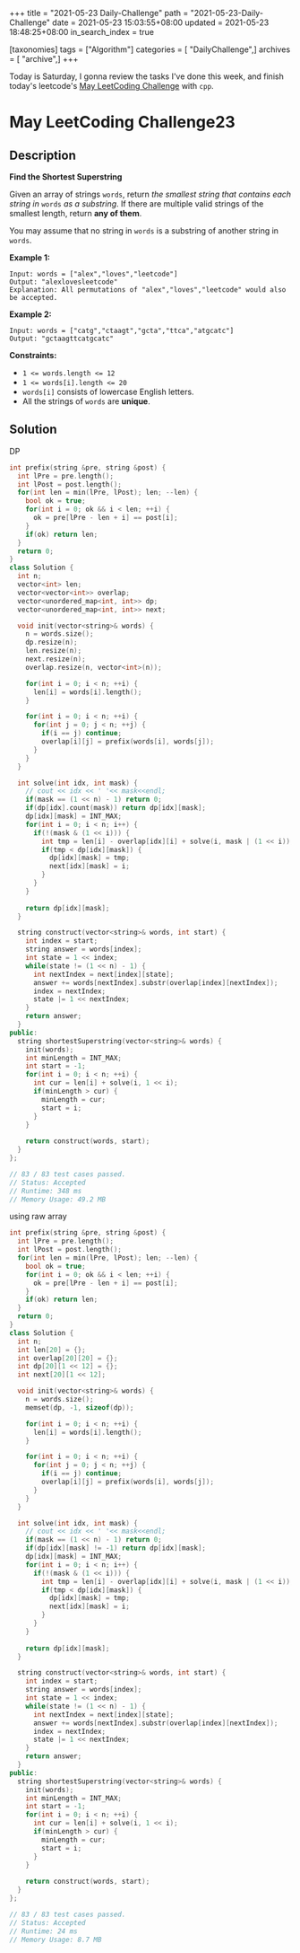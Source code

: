 +++
title = "2021-05-23 Daily-Challenge"
path = "2021-05-23-Daily-Challenge"
date = 2021-05-23 15:03:55+08:00
updated = 2021-05-23 18:48:25+08:00
in_search_index = true

[taxonomies]
tags = ["Algorithm"]
categories = [ "DailyChallenge",]
archives = [ "archive",]
+++

Today is Saturday, I gonna review the tasks I've done this week, and finish today's leetcode's [May LeetCoding Challenge](https://leetcode.com/explore/challenge/card/may-leetcoding-challenge-2021/601/week-4-may-22nd-may-28th/3752/) with `cpp`.

<!-- more -->

# May LeetCoding Challenge23

## Description

**Find the Shortest Superstring**

Given an array of strings `words`, return *the smallest string that contains each string in* `words` *as a substring*. If there are multiple valid strings of the smallest length, return **any of them**.

You may assume that no string in `words` is a substring of another string in `words`.

 

**Example 1:**

```
Input: words = ["alex","loves","leetcode"]
Output: "alexlovesleetcode"
Explanation: All permutations of "alex","loves","leetcode" would also be accepted.
```

**Example 2:**

```
Input: words = ["catg","ctaagt","gcta","ttca","atgcatc"]
Output: "gctaagttcatgcatc"
```

 

**Constraints:**

- `1 <= words.length <= 12`
- `1 <= words[i].length <= 20`
- `words[i]` consists of lowercase English letters.
- All the strings of `words` are **unique**.

## Solution

DP

``` cpp
int prefix(string &pre, string &post) {
  int lPre = pre.length();
  int lPost = post.length();
  for(int len = min(lPre, lPost); len; --len) {
    bool ok = true;
    for(int i = 0; ok && i < len; ++i) {
      ok = pre[lPre - len + i] == post[i];
    }
    if(ok) return len;
  }
  return 0;
}
class Solution {
  int n;
  vector<int> len;
  vector<vector<int>> overlap;
  vector<unordered_map<int, int>> dp;
  vector<unordered_map<int, int>> next;

  void init(vector<string>& words) {
    n = words.size();
    dp.resize(n);
    len.resize(n);
    next.resize(n);
    overlap.resize(n, vector<int>(n));

    for(int i = 0; i < n; ++i) {
      len[i] = words[i].length();
    }

    for(int i = 0; i < n; ++i) {
      for(int j = 0; j < n; ++j) {
        if(i == j) continue;
        overlap[i][j] = prefix(words[i], words[j]);
      }
    }
  }

  int solve(int idx, int mask) {
    // cout << idx << ' '<< mask<<endl;
    if(mask == (1 << n) - 1) return 0;
    if(dp[idx].count(mask)) return dp[idx][mask];
    dp[idx][mask] = INT_MAX;
    for(int i = 0; i < n; i++) {
      if(!(mask & (1 << i))) {
        int tmp = len[i] - overlap[idx][i] + solve(i, mask | (1 << i));
        if(tmp < dp[idx][mask]) {
          dp[idx][mask] = tmp;
          next[idx][mask] = i;
        }
      }
    }
    
    return dp[idx][mask];
  }

  string construct(vector<string>& words, int start) {
    int index = start;
    string answer = words[index];
    int state = 1 << index;
    while(state != (1 << n) - 1) {
      int nextIndex = next[index][state];
      answer += words[nextIndex].substr(overlap[index][nextIndex]);
      index = nextIndex;
      state |= 1 << nextIndex;
    }
    return answer;
  }
public:
  string shortestSuperstring(vector<string>& words) {
    init(words);
    int minLength = INT_MAX;
    int start = -1;
    for(int i = 0; i < n; ++i) {
      int cur = len[i] + solve(i, 1 << i);
      if(minLength > cur) {
        minLength = cur;
        start = i;
      }
    }
    
    return construct(words, start);
  }
};

// 83 / 83 test cases passed.
// Status: Accepted
// Runtime: 348 ms
// Memory Usage: 49.2 MB
```

using raw array

``` cpp
int prefix(string &pre, string &post) {
  int lPre = pre.length();
  int lPost = post.length();
  for(int len = min(lPre, lPost); len; --len) {
    bool ok = true;
    for(int i = 0; ok && i < len; ++i) {
      ok = pre[lPre - len + i] == post[i];
    }
    if(ok) return len;
  }
  return 0;
}
class Solution {
  int n;
  int len[20] = {};
  int overlap[20][20] = {};
  int dp[20][1 << 12] = {};
  int next[20][1 << 12];

  void init(vector<string>& words) {
    n = words.size();
    memset(dp, -1, sizeof(dp));

    for(int i = 0; i < n; ++i) {
      len[i] = words[i].length();
    }

    for(int i = 0; i < n; ++i) {
      for(int j = 0; j < n; ++j) {
        if(i == j) continue;
        overlap[i][j] = prefix(words[i], words[j]);
      }
    }
  }

  int solve(int idx, int mask) {
    // cout << idx << ' '<< mask<<endl;
    if(mask == (1 << n) - 1) return 0;
    if(dp[idx][mask] != -1) return dp[idx][mask];
    dp[idx][mask] = INT_MAX;
    for(int i = 0; i < n; i++) {
      if(!(mask & (1 << i))) {
        int tmp = len[i] - overlap[idx][i] + solve(i, mask | (1 << i));
        if(tmp < dp[idx][mask]) {
          dp[idx][mask] = tmp;
          next[idx][mask] = i;
        }
      }
    }
    
    return dp[idx][mask];
  }

  string construct(vector<string>& words, int start) {
    int index = start;
    string answer = words[index];
    int state = 1 << index;
    while(state != (1 << n) - 1) {
      int nextIndex = next[index][state];
      answer += words[nextIndex].substr(overlap[index][nextIndex]);
      index = nextIndex;
      state |= 1 << nextIndex;
    }
    return answer;
  }
public:
  string shortestSuperstring(vector<string>& words) {
    init(words);
    int minLength = INT_MAX;
    int start = -1;
    for(int i = 0; i < n; ++i) {
      int cur = len[i] + solve(i, 1 << i);
      if(minLength > cur) {
        minLength = cur;
        start = i;
      }
    }
    
    return construct(words, start);
  }
};

// 83 / 83 test cases passed.
// Status: Accepted
// Runtime: 24 ms
// Memory Usage: 8.7 MB
```
